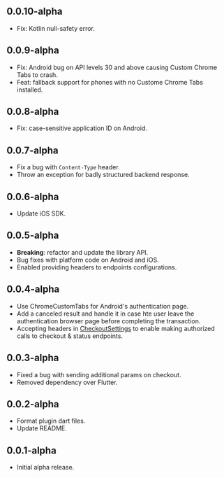 ## 0.0.10-alpha

* Fix: Kotlin null-safety error. 
## 0.0.9-alpha

* Fix: Android bug on API levels 30 and above causing Custom Chrome Tabs to crash.
* Feat: fallback support for phones with no Custome Chrome Tabs installed.
## 0.0.8-alpha

* Fix: case-sensitive application ID on Android.
## 0.0.7-alpha

* Fix a bug with `Content-Type` header.
* Throw an exception for badly structured backend response.

## 0.0.6-alpha

* Update iOS SDK.
## 0.0.5-alpha

* **Breaking**: refactor and update the library API.
* Bug fixes with platform code on Android and iOS.
* Enabled providing headers to endpoints configurations.
## 0.0.4-alpha

* Use ChromeCustomTabs for Android's authentication page.
* Add a canceled result and handle it in case hte user leave the authentication browser page before completing the transaction.
* Accepting headers in [CheckoutSettings](lib/src/models/checkout_settings.dart) to enable making authorized calls to checkout & status endpoints.

## 0.0.3-alpha

* Fixed a bug with sending additional params on checkout.
* Removed dependency over Flutter.
## 0.0.2-alpha

* Format plugin dart files.
* Update README.

## 0.0.1-alpha

* Initial alpha release.
